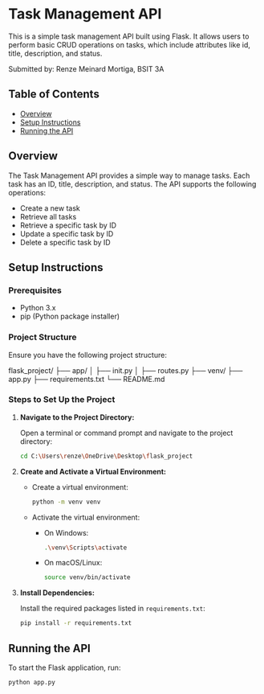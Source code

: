 # Task Management API

This is a simple task management API built using Flask. It allows users to perform basic CRUD operations on tasks, which include attributes like id, title, description, and status.

Submitted by: Renze Meinard Mortiga, BSIT 3A

## Table of Contents

- [Overview](#overview)
- [Setup Instructions](#setup-instructions)
- [Running the API](#running-the-api)

## Overview

The Task Management API provides a simple way to manage tasks. Each task has an ID, title, description, and status. The API supports the following operations:

- Create a new task
- Retrieve all tasks
- Retrieve a specific task by ID
- Update a specific task by ID
- Delete a specific task by ID

## Setup Instructions

### Prerequisites

- Python 3.x
- pip (Python package installer)

### Project Structure

Ensure you have the following project structure:

flask_project/
├── app/
│ ├── init.py
│ ├── routes.py
├── venv/
├── app.py
├── requirements.txt
└── README.md

### Steps to Set Up the Project

1. **Navigate to the Project Directory:**

    Open a terminal or command prompt and navigate to the project directory:

    ```sh
    cd C:\Users\renze\OneDrive\Desktop\flask_project
    ```

2. **Create and Activate a Virtual Environment:**

    - Create a virtual environment:

      ```sh
      python -m venv venv
      ```

    - Activate the virtual environment:
      - On Windows:
        ```sh
        .\venv\Scripts\activate
        ```
      - On macOS/Linux:
        ```sh
        source venv/bin/activate
        ```

3. **Install Dependencies:**

    Install the required packages listed in `requirements.txt`:

    ```sh
    pip install -r requirements.txt
    ```

## Running the API

To start the Flask application, run:

```sh
python app.py

